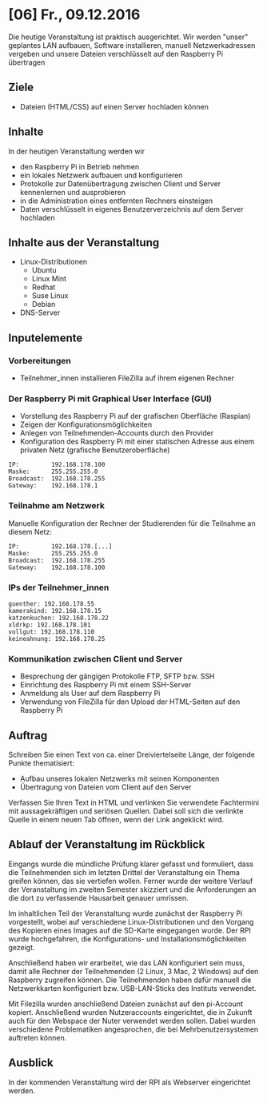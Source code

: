 # [06] Fr., 09.12.2016

Die heutige Veranstaltung ist praktisch ausgerichtet. Wir werden "unser" geplantes LAN aufbauen, Software installieren, manuell Netzwerkadressen vergeben und unsere Dateien verschlüsselt auf den Raspberry Pi übertragen

## Ziele

* Dateien (HTML/CSS) auf einen Server hochladen können

## Inhalte

In der heutigen Veranstaltung werden wir

* den Raspberry Pi in Betrieb nehmen
* ein lokales Netzwerk aufbauen und konfigurieren
* Protokolle zur Datenübertragung zwischen Client und Server kennenlernen und ausprobieren
* in die Administration eines entfernten Rechners einsteigen
* Daten verschlüsselt in eigenes Benutzerverzeichnis auf dem Server hochladen

## Inhalte aus der Veranstaltung

* Linux-Distributionen
    * Ubuntu
    * Linux Mint
    * Redhat
    * Suse Linux
    * Debian
* DNS-Server

## Inputelemente

### Vorbereitungen

* Teilnehmer_innen installieren FileZilla auf ihrem eigenen Rechner

### Der Raspberry Pi mit Graphical User Interface (GUI)

* Vorstellung des Raspberry Pi auf der grafischen Oberfläche (Raspian)
* Zeigen der Konfigurationsmöglichkeiten
* Anlegen von Teilnehmenden-Accounts durch den Provider
* Konfiguration des Raspberry Pi mit einer statischen Adresse aus einem privaten Netz (grafische Benutzeroberfläche)

```
IP:         192.168.178.100
Maske:      255.255.255.0
Broadcast:  192.168.178.255
Gateway:    192.168.178.1
```

### Teilnahme am Netzwerk

Manuelle Konfiguration der Rechner der Studierenden für die Teilnahme an diesem Netz:

```
IP:         192.168.178.[...]
Maske:      255.255.255.0
Broadcast:  192.168.178.255
Gateway:    192.168.178.100
```

### IPs der Teilnehmer_innen

```
guenther: 192.168.178.55
kamerakind: 192.168.178.15
katzenkuchen: 192.168.178.22
xldrkp: 192.168.178.101
vollgut: 192.168.178.110
keineahnung: 192.168.178.25
```
### Kommunikation zwischen Client und Server

* Besprechung der gängigen Protokolle FTP, SFTP bzw. SSH
* Einrichtung des Raspberry Pi mit einem SSH-Server
* Anmeldung als User auf dem Raspberry Pi
* Verwendung von FileZilla für den Upload der HTML-Seiten auf den Raspberry Pi

## Auftrag

Schreiben Sie einen Text von ca. einer Dreiviertelseite Länge, der folgende Punkte thematisiert:

* Aufbau unseres lokalen Netzwerks mit seinen Komponenten
* Übertragung von Dateien vom Client auf den Server

Verfassen Sie Ihren Text in HTML und verlinken Sie verwendete Fachtermini mit aussagekräftigen und seriösen Quellen. Dabei soll sich die verlinkte Quelle in einem neuen Tab öffnen, wenn der Link angeklickt wird.

## Ablauf der Veranstaltung im Rückblick

Eingangs wurde die mündliche Prüfung klarer gefasst und formuliert, dass die Teilnehmenden sich im letzten Drittel der Veranstaltung ein Thema greifen können, das sie vertiefen wollen. Ferner wurde der weitere Verlauf der Veranstaltung im zweiten Semester skizziert und die Anforderungen an die dort zu verfassende Hausarbeit genauer umrissen.

Im inhaltlichen Teil der Veranstaltung wurde zunächst der Raspberry Pi vorgestellt, wobei auf verschiedene Linux-Distributionen und den Vorgang des Kopieren eines Images auf die SD-Karte eingegangen wurde. Der RPI wurde hochgefahren, die Konfigurations- und Installationsmöglichkeiten gezeigt.

Anschließend haben wir erarbeitet, wie das LAN konfiguriert sein muss, damit alle Rechner der Teilnehmenden (2 Linux, 3 Mac, 2 Windows) auf den Raspberry zugreifen können. Die Teilnehmenden haben dafür manuell die Netzwerkkarten konfiguriert bzw. USB-LAN-Sticks des Instituts verwendet.

Mit Filezilla wurden anschließend Dateien zunächst auf den pi-Account kopiert. Anschließend wurden Nutzeraccounts eingerichtet, die in Zukunft auch für den Webspace der Nuter verwendet werden sollen. Dabei wurden verschiedene Problematiken angesprochen, die bei Mehrbenutzersystemen auftreten können.

## Ausblick

In der kommenden Veranstaltung wird der RPI als Webserver eingerichtet werden.
